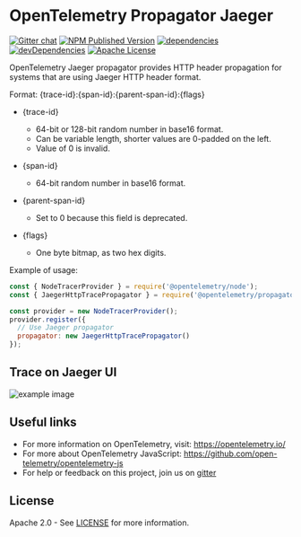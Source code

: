 # OpenTelemetry Propagator Jaeger
[![Gitter chat][gitter-image]][gitter-url]
[![NPM Published Version][npm-img]][npm-url]
[![dependencies][dependencies-image]][dependencies-url]
[![devDependencies][devDependencies-image]][devDependencies-url]
[![Apache License][license-image]][license-image]

OpenTelemetry Jaeger propagator provides HTTP header propagation for systems that are using Jaeger HTTP header format.

Format:
{trace-id}:{span-id}:{parent-span-id}:{flags}

* {trace-id}
    * 64-bit or 128-bit random number in base16 format.
    * Can be variable length, shorter values are 0-padded on the left.
    * Value of 0 is invalid.

* {span-id}
    * 64-bit random number in base16 format.

* {parent-span-id}
    * Set to 0 because this field is deprecated.
* {flags}
    * One byte bitmap, as two hex digits.

Example of usage:
```javascript
const { NodeTracerProvider } = require('@opentelemetry/node');
const { JaegerHttpTracePropagator } = require('@opentelemetry/propagator-jaeger');

const provider = new NodeTracerProvider();
provider.register({
  // Use Jaeger propagator
  propagator: new JaegerHttpTracePropagator()
});
```

## Trace on Jaeger UI

![example image](jaeger-tracing.png)

## Useful links
- For more information on OpenTelemetry, visit: <https://opentelemetry.io/>
- For more about OpenTelemetry JavaScript: <https://github.com/open-telemetry/opentelemetry-js>
- For help or feedback on this project, join us on [gitter][gitter-url]

## License

Apache 2.0 - See [LICENSE][license-url] for more information.

[gitter-image]: https://badges.gitter.im/open-telemetry/opentelemetry-js.svg
[gitter-url]: https://gitter.im/open-telemetry/opentelemetry-node?utm_source=badge&utm_medium=badge&utm_campaign=pr-badge&utm_content=badge
[license-url]: https://github.com/open-telemetry/opentelemetry-js-contrib/blob/main/LICENSE
[license-image]: https://img.shields.io/badge/license-Apache_2.0-green.svg?style=flat
[dependencies-image]: https://david-dm.org/open-telemetry/opentelemetry-js/status.svg?path=propagators%2Fopentelemetry-propagator-jaeger
[dependencies-url]: https://david-dm.org/open-telemetry/opentelemetry-js?path=propagators%2Fopentelemetry-propagator-jaeger
[devDependencies-image]: https://david-dm.org/open-telemetry/opentelemetry-js/dev-status.svg?path=propagators%2Fopentelemetry-propagator-jaeger
[devDependencies-url]: https://david-dm.org/open-telemetry/opentelemetry-js?path=propagators%2Fopentelemetry-propagator-jaeger&type=dev
[npm-url]: https://www.npmjs.com/package/@opentelemetry/propagator-jaeger
[npm-img]: https://badge.fury.io/js/%40opentelemetry%2Fpropagator-jaeger.svg
